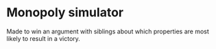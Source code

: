 # Monopoly simulator
Made to win an argument with siblings about which properties are most likely to result in a victory.
